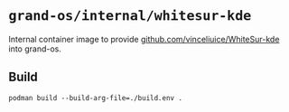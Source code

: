 # `grand-os/internal/whitesur-kde`

Internal container image to provide
[github.com/vinceliuice/WhiteSur-kde](https://github.com/vinceliuice/WhiteSur-kde)
into grand-os.

## Build

```shell
podman build --build-arg-file=./build.env .
```
